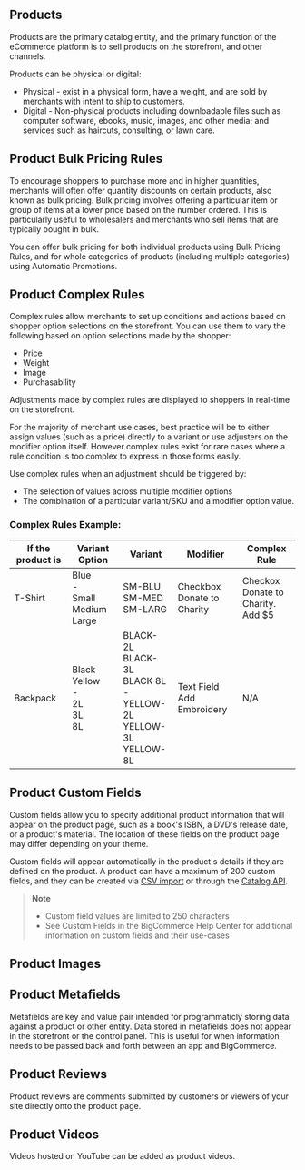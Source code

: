 ## Products
Products are the primary catalog entity, and the primary function of the eCommerce platform is to sell products on the storefront, and other channels.

Products can be physical or digital:
* Physical - exist in a physical form, have a weight, and are sold by merchants with intent to ship to customers.
* Digital - Non-physical products including downloadable files such as computer software, ebooks, music, images, and other media; and services such as haircuts, consulting, or lawn care.

## Product Bulk Pricing Rules

To encourage shoppers to purchase more and in higher quantities, merchants will often offer quantity discounts on certain products, also known as bulk pricing. Bulk pricing involves offering a particular item or group of items at a lower price based on the number ordered. This is particularly useful to wholesalers and merchants who sell items that are typically bought in bulk.

You can offer bulk pricing for both individual products using Bulk Pricing Rules, and for whole categories of products (including multiple categories) using Automatic Promotions.

## Product Complex Rules

Complex rules allow merchants to set up conditions and actions based on shopper option selections on the storefront. You can use them to vary the following based on option selections made by the shopper:
* Price
* Weight
* Image
* Purchasability

Adjustments made by complex rules are displayed to shoppers in real-time on the storefront.

For the majority of merchant use cases, best practice will be to either assign values (such as a price) directly to a variant or use adjusters on the modifier option itself. However complex rules exist for rare cases where a rule condition is too complex to express in those forms easily.

Use complex rules when an adjustment should be triggered by:

* The selection of values across multiple modifier options
* The combination of a particular variant/SKU and a modifier option value.

### Complex Rules Example:

| If the product is | Variant Option | Variant |Modifier | Complex Rule |
| -- | -- | -- | -- | -- |
| T-Shirt | Blue<br>-<br> Small<br> Medium<br> Large| SM-BLU<br> SM-MED <br> SM-LARG| Checkbox<br>Donate to Charity| Checkox<br> Donate to Charity.<br> Add $5
| Backpack | Black<br>Yellow<br>-<br>2L <br> 3L<br> 8L |BLACK-2L<br>BLACK-3L<br>BLACK 8L<br>-<br>YELLOW-2L<br>YELLOW-3L<br>YELLOW-8L| Text Field<br> Add Embroidery| N/A|


## Product Custom Fields

Custom fields allow you to specify additional product information that will appear on the product page, such as a book's ISBN, a DVD's release date, or a product's material. The location of these fields on the product page may differ depending on your theme.

Custom fields will appear automatically in the product's details if they are defined on the product. A product can have a maximum of 200 custom fields, and they can be created via [CSV import](https://support.bigcommerce.com/s/article/Importing-Exporting-Products?) or through the [Catalog API](https://developer.bigcommerce.com/api-reference/catalog/catalog-api/product-custom-fields/createcustomfield).

> **Note** 
> * Custom field values are limited to 250 characters
> * See Custom Fields in the BigCommerce Help Center for additional information on custom fields and their use-cases

## Product Images

## Product Metafields

Metafields are key and value pair intended for programmaticly storing data against a product or other entity. Data stored in metafields does not appear in the storefront or the control panel. This is useful for when information needs to be passed back and forth between an app and BigCommerce.

## Product Reviews

Product reviews are comments submitted by customers or viewers of your site directly onto the product page.

## Product Videos

Videos hosted on YouTube can be added as product videos. 